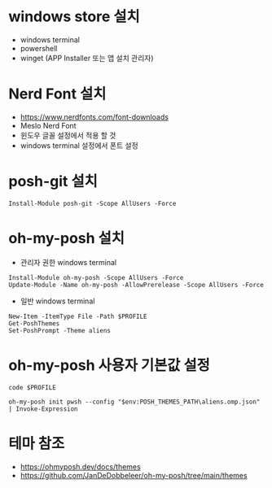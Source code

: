 # windows store 설치
- windows terminal
- powershell
- winget (APP Installer 또는 앱 설치 관리자)

# Nerd Font 설치
- https://www.nerdfonts.com/font-downloads
- Meslo Nerd Font
- 윈도우 글꼴 설정에서 적용 할 것
- windows terminal 설정에서 폰트 설정

# posh-git 설치
```console
Install-Module posh-git -Scope AllUsers -Force
```

# oh-my-posh 설치
- 관리자 권한 windows terminal
```console
Install-Module oh-my-posh -Scope AllUsers -Force
Update-Module -Name oh-my-posh -AllowPrerelease -Scope AllUsers -Force
```

- 일반 windows terminal
```console
New-Item -ItemType File -Path $PROFILE
Get-PoshThemes
Set-PoshPrompt -Theme aliens
```

# oh-my-posh 사용자 기본값 설정
```console
code $PROFILE
```
```console
oh-my-posh init pwsh --config "$env:POSH_THEMES_PATH\aliens.omp.json" | Invoke-Expression
```

# 테마 참조
- https://ohmyposh.dev/docs/themes
- https://github.com/JanDeDobbeleer/oh-my-posh/tree/main/themes
